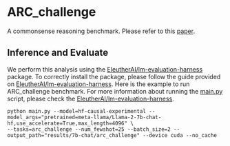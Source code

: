 # ARC_challenge

A commonsense reasoning benchmark. Please refer to this [paper](https://arxiv.org/abs/1803.05457).


## Inference and Evaluate

We perform this analysis using the [EleutherAI/lm-evaluation-harness](https://github.com/EleutherAI/lm-evaluation-harness) package.
To correctly install the package, please follow the guide provided on [EleutherAI/lm-evaluation-harness](https://github.com/EleutherAI/lm-evaluation-harness).
Here is the example to run ARC_challenge benchmark.
For more information about running the [main.py](https://github.com/EleutherAI/lm-evaluation-harness/blob/master/main.py) script, please check the [EleutherAI/lm-evaluation-harness](https://github.com/EleutherAI/lm-evaluation-harness).
```
python main.py --model=hf-causal-experimental --model_args="pretrained=meta-llama/Llama-2-7b-chat-hf,use_accelerate=True,max_length=4096" \
--tasks=arc_challenge --num_fewshot=25 --batch_size=2 --output_path="results/7b-chat/arc_challenge" --device cuda --no_cache
```